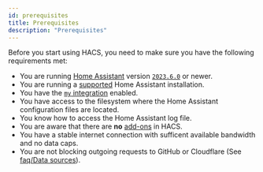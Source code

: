```yaml
---
id: prerequisites
title: Prerequisites
description: "Prerequisites"
---
```


Before you start using HACS, you need to make sure you have the following requirements met:

- You are running [Home Assistant](https://www.home-assistant.io/) version [`2023.6.0`](https://my.home-assistant.io/redirect/info) or newer.
- You are running a [supported](https://github.com/home-assistant/architecture/blob/master/adr/0012-define-supported-installation-method.md) Home Assistant installation.
- You have the [`my` integration](https://www.home-assistant.io/integrations/my/) enabled.
- You have access to the filesystem where the Home Assistant configuration files are located.
- You know how to access the Home Assistant log file.
- You are aware that there are **no** [add-ons](https://www.home-assistant.io/docs/glossary/#add-on) in HACS.
- You have a stable internet connection with sufficent available bandwidth and no data caps.
- You are not blocking outgoing requests to GitHub or Cloudflare (See [faq/Data sources](/docs/faq/data_sources)).